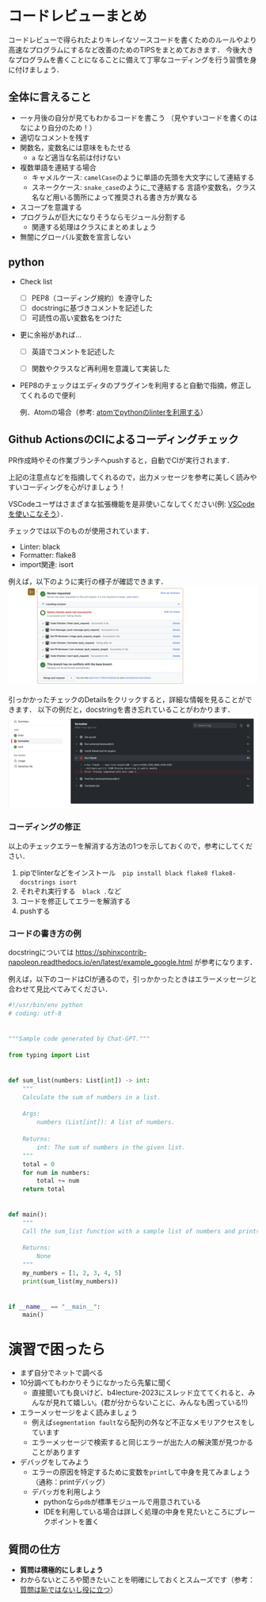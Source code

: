 # コードレビューまとめ

コードレビューで得られたよりキレイなソースコードを書くためのルールやより高速なプログラムにするなど改善のためのTIPSをまとめておきます．
今後大きなプログラムを書くことになることに備えて丁寧なコーディングを行う習慣を身に付けましょう．

## 全体に言えること

- 一ヶ月後の自分が見てもわかるコードを書こう
  （見やすいコードを書くのはなにより自分のため！）
- 適切なコメントを残す
- 関数名，変数名には意味をもたせる
  - `a` など適当な名前は付けない
- 複数単語を連結する場合
  - キャメルケース: `camelCase`のように単語の先頭を大文字にして連結する
  - スネークケース: `snake_case`のように_で連結する
    言語や変数名，クラス名など用いる箇所によって推奨される書き方が異なる
- スコープを意識する
- プログラムが巨大になりそうならモジュール分割する
    - 関連する処理はクラスにまとめましょう
- 無闇にグローバル変数を宣言しない

## python

- Check list
  - [ ] PEP8（コーディング規約）を遵守した
  - [ ] docstringに基づきコメントを記述した
  - [ ] 可読性の高い変数名をつけた

- 更に余裕があれば...
  - [ ] 英語でコメントを記述した
  - [ ] 関数やクラスなど再利用を意識して実装した


- PEP8のチェックはエディタのプラグインを利用すると自動で指摘，修正してくれるので便利

    例．Atomの場合（参考: [atomでpythonのlinterを利用する](https://qiita.com/fiftystorm36/items/f8ad30ea5eb92c36a6ed)）

## Github ActionsのCIによるコーディングチェック

PR作成時やその作業ブランチへpushすると，自動でCIが実行されます．

上記の注意点などを指摘してくれるので，出力メッセージを参考に美しく読みやすいコーディングを心がけましょう！

VSCodeユーザはさまざまな拡張機能を是非使いこなしてください(例: [VSCodeを使いこなそう](./vscode.md)）．

チェックでは以下のものが使用されています．

- Linter: black
- Formatter: flake8
- import関連: isort

例えば，以下のように実行の様子が確認できます．
![pr_sample](./figs/pr_sample.png)

引っかかったチェックのDetailsをクリックすると，詳細な情報を見ることができます．
以下の例だと，docstringを書き忘れていることがわかります．
![ci_sample](./figs/ci_sample.png)

### コーディングの修正
以上のチェックエラーを解消する方法の1つを示しておくので，参考にしてください．

1. pipでlinterなどをインストール　`pip install black flake8 flake8-docstrings isort`
2. それぞれ実行する　`black .`など
3. コードを修正してエラーを解消する
4. pushする

### コードの書き方の例
docstringについては https://sphinxcontrib-napoleon.readthedocs.io/en/latest/example_google.html が参考になります．

例えば，以下のコードはCIが通るので，引っかかったときはエラーメッセージと合わせて見比べてみてください．

```python:sample.py
#!/usr/bin/env python
# coding: utf-8


"""Sample code generated by Chat-GPT."""

from typing import List


def sum_list(numbers: List[int]) -> int:
    """
    Calculate the sum of numbers in a list.

    Args:
        numbers (List[int]): A list of numbers.

    Returns:
        int: The sum of numbers in the given list.
    """
    total = 0
    for num in numbers:
        total += num
    return total


def main():
    """
    Call the sum_list function with a sample list of numbers and prints the result to the console.

    Returns:
        None
    """
    my_numbers = [1, 2, 3, 4, 5]
    print(sum_list(my_numbers))


if __name__ == "__main__":
    main()    
```

# 演習で困ったら

- まず自分でネットで調べる
- 10分調べてもわかりそうになかったら先輩に聞く
  - 直接聞いても良いけど、b4lecture-2023にスレッド立ててくれると、みんなが見れて嬉しい。(君が分からないことに、みんなも困っている!!) 
- エラーメッセージをよく読みましょう
  - 例えば`segmentation fault`なら配列の外など不正なメモリアクセスをしています
  - エラーメッセージで検索すると同じエラーが出た人の解決策が見つかることがあります
- デバッグをしてみよう
  - エラーの原因を特定するために変数を`print`して中身を見てみましょう（通称：printデバッグ）
  - デバッガを利用しよう
    - pythonなら`pdb`が標準モジュールで用意されている
    - IDEを利用している場合は詳しく処理の中身を見たいところにブレークポイントを置く

## 質問の仕方

- **質問は積極的にしましょう**
- わからないところや聞きたいことを明確にしておくとスムーズです（参考：[質問は恥ではないし役に立つ](https://qiita.com/seki_uk/items/4001423b3cd3db0dada7)）

